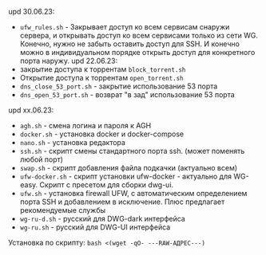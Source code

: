 upd 30.06.23:
* `ufw_rules.sh` - Закрывает доступ ко всем сервисам снаружи сервера, и открывать доступ ко всем сервисами только из сети WG. Конечно, нужно не забыть оставить доступ для SSH. И конечно можно в индивидуальном порядке открыть доступ для конкретного порта наружу.
upd 22.06.23:
* закрытие доступа к торрентам `block_torrent.sh`
* Открытие доступа к торрентам `open_torrent.sh`
* `dns_close_53_port.sh` - закрытие использование 53 порта
* `dns_open_53_port.sh` - возврат "в зад" использование 53 порта

upd xx.06.23:
* `agh.sh` - смена логина и пароля к AGH
* `docker.sh` - установка docker и docker-compose
* `nano.sh` - установка редактора
* `ssh.sh` - скрипт смены стандартного порта ssh. (может поменять любой порт)
* `swap.sh` - скрипт добавления файла подкачки (актуально всем)
* `ufw-docker.sh` - скрипт установки ufw-docker - актуально для WG-easy. Скрипт с пресетом для сборки dwg-ui.
* `ufw.sh` - установка firewall UFW, с автоматическим определением порта SSH и добавлением в исключение. Плюс предлагает рекомендуемые службы
* `wg-ru-d.sh` - русский для DWG-dark интерфейса
* `wg-ru.sh` - русский для DWG-UI интерфейса

Установка по скрипту:
`bash <(wget -qO- ---RAW-АДРЕС---)`
